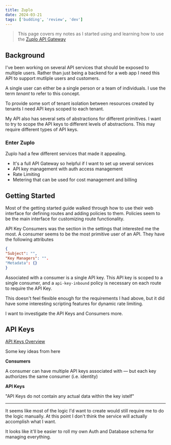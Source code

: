 ```yaml
---
title: Zuplo
date: 2024-03-21
tags: ['budding', 'review', 'dev']
---
```


> This page covers my notes as I started using and learning how to use the
> [Zuplo API Gateway](https://zuplo.com) 

## Background

I've been working on several API services that should be exposed to multiple
users. Rather than just being a backend for a web app I need this API to support
mutliple users and customers. 

A single user can either be a single person or a team of individuals. I use the
term *tenant* to refer to this concept. 

To provide some sort of tenant isolation between resources created by tenants I
need API keys scoped to each tenant. 

My API also has several sets of abstractions for different primitives. I want to
try to scope the API keys to different levels of abstractions. This may require
different types of API keys. 

### Enter Zuplo

Zuplo had a few different services that made it appealing. 

* It's a full API Gateway so helpful if I want to set up several services
* API key management with auth access management
* Rate Limiting
* Metering that can be used for cost management and billing


## Getting Started

Most of the getting started guide walked through how to use their web interface
for defining routes and adding policies to them. Policies seem to be the main
interface for customizing route functionality. 

API Key Consumers was the section in the settings that interested me the most. A
consumer seems to be the most primitive user of an API. They have the following
attributes

```json
{
"Subject": "",
"Key Managers": "".
"Metadata": {}
}
```

Associated with a consumer is a single API key. This API key is scoped to a
single consumer, and a `api-key-inbound` policy is necessary on each route to
require the API Key.

This doesn't feel flexible enough for the requirements I had above, but it did
have some interesting scripting features for dynamic rate limiting.

I want to investigate the API Keys and Consumers more. 


## API Keys

[API Keys Overview](https://zuplo.com/docs/articles/api-key-management)

Some key ideas from here

__Consumers__

A consumer can have multiple API keys associated with — but each key authorizes
the same consumer (i.e. identity)

__API Keys__

"API Keys do not contain any actual data within the key istelf"

---

It seems like most of the logic I'd want to create would still require me to do
the logic manually. At this point I don't think the service will actually
accomplish what I want.

It looks like it'll be easier to roll my own Auth and Database schema for
managing everything.




